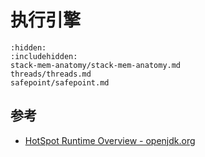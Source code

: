 # 执行引擎


```{toctree}
:hidden:
:includehidden:
stack-mem-anatomy/stack-mem-anatomy.md
threads/threads.md
safepoint/safepoint.md
```

## 参考
- [HotSpot Runtime Overview - openjdk.org](https://openjdk.org/groups/hotspot/docs/RuntimeOverview.html)

